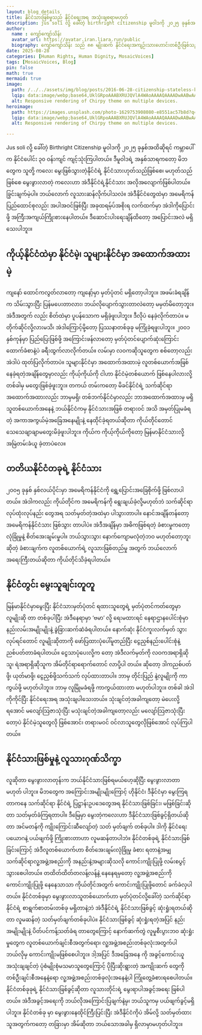 ```yaml
---
layout: blog_details
title: နိုင်ငံသားဖြစ်မှုသည် နိုင်ငံရေးအရ အသုံးချစရာမဟုတ်
description: jus soli လို့ ခေါ်တဲ့ birthright citizenship မူဝါဒကို ၂၀၂၅ ခုနှစ်အထိဆိုရင် ကမ္ဘာပေါ်က နိုင်ငံ ပေါင်း ၃၀ ပတ်ဝန်းကျင်မှာ ကျင့်သုံးကြပါတယ်။ ဒီမူဝါဒရဲ့  အနှစ်သာရကတော့ မိဘတွေက သူတို့ ကလေးမွေးဖြစ်သွားတဲ့ နိုင်ငံရဲ့ နိုင်ငံသား ဟုတ်သည်ဖြစ်စေ မဟုတ်သည်ဖြစ်စေ မွေးလာတဲ့ ကလေးဟာ အဲဒီ နိုင်ငံရဲ့ နိုင်ငံသား အလိုအလျောက် ဖြစ်ပါတယ်၊ ခြွင်းချက်မဲ့ပါ။ ဘယ်လောက် လူသားဆန်လိုက်ပါသလဲ။
author:
  name : ကျော်ကျော်သိန်း
  avatar_url: https://avatar.iran.liara.run/public
  biography: ကျော်ကျော်သိန်း သည် ၈၈ မျိုးဆက် နိုင်ငံရေးအကျဉ်းသားဟောင်းတစ်ဦးဖြစ်သည်။ ရုပ်သံလွှင့်သတင်းထောက် အဖြစ် ၁၇ နှစ်ကျော် လုပ်ကိုင်ခဲ့သည်။ လက်ရှိတွင် မြန်မာ့အရေးနှင့် ဆက်စပ်သည်တို့ကို လုပ်ဆောင်လျက်ရှိသလို အွန်လိုင်းမဂ္ဂဇင်း အယ်ဒီတာတစ်ဦးဖြစ်ပြီး ဆောင်းပါးများ ရေးသားလျက်ရှိသည်။
date: 2025-08-28 
categories: [Human Rights, Human Dignity, MosaicVoices]
tags: [MosaicVoices, Blog]
pin: false
math: true
mermaid: true
image:
  path: /../../assets/img/blog/posts/2016-06-28-citizenship-stateless-kkthein/blog_hero.png
  lqip: data:image/webp;base64,UklGRpoAAABXRUJQVlA4WAoAAAAQAAAADwAABwAAQUxQSDIAAAARL0AmbZurmr57yyIiqE8oiG0bejIYEQTgqiDA9vqnsUSI6H+oAERp2HZ65qP/VIAWAFZQOCBCAAAA8AEAnQEqEAAIAAVAfCWkAALp8sF8rgRgAP7o9FDvMCkMde9PK7euH5M1m6VWoDXf2FkP3BqV0ZYbO6NA/VFIAAAA
  alt: Responsive rendering of Chirpy theme on multiple devices.
heroimage: 
  path: https://images.unsplash.com/photo-1629753908080-e8551ac57b8d?q=80&w=3500&auto=format&fit=crop&ixlib=rb-4.0.3&ixid=M3wxMjA3fDB8MHxwaG90by1wYWdlfHx8fGVufDB8fHx8fA%3D%3D
  lqip: data:image/webp;base64,UklGRpoAAABXRUJQVlA4WAoAAAAQAAAADwAABwAAQUxQSDIAAAARL0AmbZurmr57yyIiqE8oiG0bejIYEQTgqiDA9vqnsUSI6H+oAERp2HZ65qP/VIAWAFZQOCBCAAAA8AEAnQEqEAAIAAVAfCWkAALp8sF8rgRgAP7o9FDvMCkMde9PK7euH5M1m6VWoDXf2FkP3BqV0ZYbO6NA/VFIAAAA
  alt: Responsive rendering of Chirpy theme on multiple devices.

---
```

Jus soli လို့ ခေါ်တဲ့ Birthright Citizenship မူဝါဒကို ၂၀၂၅ ခုနှစ်အထိဆိုရင် ကမ္ဘာပေါ်က နိုင်ငံပေါင်း ၃၀ ဝန်းကျင် ကျင့်သုံးကြပါတယ်။ ဒီမူဝါဒရဲ့  အနှစ်သာရကတော့ မိဘတွေက သူတို့ ကလေး မွေးဖြစ်သွားတဲ့နိုင်ငံရဲ့ နိုင်ငံသားဟုတ်သည်ဖြစ်စေ၊ မဟုတ်သည်ဖြစ်စေ မွေးဖွားလာတဲ့ ကလေးဟာ အဲဒီနိုင်ငံရဲ့နိုင်ငံသား အလိုအလျောက်ဖြစ်ပါတယ်။ ခြွင်းချက်မဲ့ပါ။ ဘယ်လောက် လူသားဆန်လိုက်ပါသလဲ။
အဲဒီနိုင်ငံတွေထဲမှာ အမေရိကန်ပြည်ထောင်စုလည်း အပါအဝင်ဖြစ်ပြီး အခုထရမ့်ပ်အစိုးရ လက်ထက်မှာ အဲဒါကိုပြောင်းဖို့ အကြီးအကျယ်ကြိုးစားနေပါတယ်။ ဒီဆောင်းပါးရေးချိန်ထိတော့ အပြောင်းအလဲ မရှိသေးပါဘူး။

## ကိုယ့်နိုင်ငံထဲမှာ နိုင်ငံမဲ့၊ သူများနိုင်ငံမှာ အထောက်အထားမဲ့
ကျနော် ထောင်ကလွတ်လာတော့ ကျနော့်မှာ မှတ်ပုံတင် မရှိတော့ပါဘူး။ အဖမ်းခံရချိန်က သိမ်းသွားပြီး ပြန်မပေးတာလား၊ ဘယ်လိုပျောက်သွားတာလဲတော့ မမှတ်မိတော့ဘူး။ အဲဒီအတွက် လည်း စိတ်ထဲမှာ ပူပန်သောက မရှိခဲ့ဖူးပါဘူး။ ဒီလိုပဲ နေခဲ့လိုက်တာပဲ။ မတိုက်ဆိုင်လို့လားမသိ၊ အဲဒါကြောင့်မို့တော့ ပြဿနာတစ်ခုခု မကြုံခဲ့ရဖူးပါဘူး။
၂၀၀၁ နှစ်ကုန်မှာ ပြည်ပြေးဖြစ်ဖို့ အကြောင်းဖန်လာတော့ မှတ်ပုံတင်ပျောက်ဆုံးကြောင်း ထောက်ခံစာနဲ့ပဲ  ခရီးထွက်လာလိုက်တယ်။ လမ်းမှာ လဝကဆိုသူတွေက စစ်တော့လည်း အဲဒါပဲ ထုတ်ပြလိုက်တာပဲ။
သူများနိုင်ငံမှာ အထောက်အထားမဲ့ လူတစ်ယောက်အဖြစ် နေခဲ့ရတဲ့အချိန်တွေမှာလည်း ကိုယ့်ကိုယ်ကို ငါဟာ နိုင်ငံမဲ့တစ်ယောက် ဖြစ်နေပါလားလို့ တစ်ခါမှ မတွေးဖြစ်ခဲ့ဖူးဘူး။ တကယ် တမ်းကတော့ မိခင်နိုင်ငံရဲ့ သက်ဆိုင်ရာအထောက်အထားလည်း ဘာမှမရှိ၊ တစ်ဘက်နိုင်ငံမှာလည်း ဘာအထောက်အထားမှ မရှိသူတစ်ယောက်အနေနဲ့ ဘယ်နိုင်ငံကမှ နိုင်ငံသားအဖြစ် တရားဝင် အသိ အမှတ်ပြုမခံရတဲ့ အကာအကွယ်မဲ့အခြေအနေမျိုးနဲ့ နေထိုင်ခဲ့ရတယ်ဆိုတာ ကိုယ်တိုင်တောင် သေသေချာချာမတွေးမိခဲ့ဖူးပါဘူး။ ကိုယ်က ကိုယ့်ကိုယ်ကိုတော့ မြန်မာနိုင်ငံသားလို့ အမြဲတမ်းခံယူ ခဲ့တာပဲလေ။

## တတိယနိုင်ငံတခုရဲ့ နိုင်ငံသား
၂၀၀၅ ခုနှစ် နှစ်လယ်ပိုင်းမှာ အမေရိကန်နိုင်ငံကို ရွှေ့ပြောင်းအခြေစိုက်ဖို့ ဖြစ်လာပါတယ်။ အဲဒါကလည်း ကိုယ်တိုင်က အမေရိကန်ကို ရွေးချယ်ခဲ့လို့မဟုတ်ဘဲ သက်ဆိုင်ရာ လုပ်ထုံးလုပ်နည်း တွေအရ သတ်မှတ်တဲ့အထဲမှာ ပါသွားတာပါ။ နောင်အချိန်တန်တော့ အမေရိကန်နိုင်ငံသား ဖြစ်သွား တာပါပဲ။ အဲဒီအချိန်မှာ အဓိကဖြစ်ရတဲ့ ခံစားမှုကတော့ လုံခြုံမှုနဲ့ စိတ်အေးချမ်းမှုပါ။ ဘယ်သွားသွား နောက်ကျောမလုံတဲ့ဘဝ မဟုတ်တော့ဘူးဆိုတဲ့ ခံစားချက်က လူတစ်ယောက်ရဲ့ လူသားဖြစ်တည်မှု အတွက် ဘယ်လောက်အရေးကြီးတယ်ဆိုတာ ကိုယ်တိုင်သိခဲ့ရပါတယ်။

## နိုင်ငံတွင်း မွေးသူချင်းတူတူ
မြန်မာနိုင်ငံမှာမွေးပြီး နိုင်ငံသားမှတ်ပုံတင် ရထားသူတွေရဲ့ မှတ်ပုံတင်ကတ်တွေမှာ လူမျိုးဆို တာ တစ်ခုပါပြီး အဲဒီနေရာမှာ ‘ဗမာ’ လို့ ရေးမထားရင် နေရာဌာနပေါင်းစုံမှာ နည်းလမ်းအမျိုးမျိုးနဲ့ ခွဲခြားဆက်ဆံခံရပါတယ်။ နောက်ဆုံး နိုင်ငံကူးလက်မှတ် သွားလုပ်ရင်တောင် လူမျိုးဆိုတာကို ဖော်ပြထားပုံပေါ်မူတည်ပြီး ငွေညှစ်နည်းပေါင်းစုံနဲ့ ညစ်ပတ်တာခံရပါတယ်။ ငွေသာပုံပေးလို့က တော့ အဲဒီလက်မှတ်ကို လဝကအရာရှိဆိုသူ၊ ရဲအရာရှိဆိုသူက အိမ်တိုင်ရာရောက်တောင် လာပို့ပါ တယ်။ ဆိုတော့ ဒါကညစ်ပတ်ဖို့၊ ယုတ်မာဖို့၊ ငွေညှစ်ဖို့သက်သက် လုပ်ထားတာပါ။ ဘာမှ တိုင်းပြည် နဲ့လူမျိုးကို ကာကွယ်ဖို့ မဟုတ်ပါဘူး။ ဘာမှ လူမြိုမခံရဖို့ ကာကွယ်ထားတာ မဟုတ်ပါဘူး။ တစ်ခါ အဲဒါကိုကိုင်ပြီး နိုင်ငံရေးအရ အသုံးချပါသေးတယ်။ သုံးချင်တဲ့အခါကျတော့ မဲပေးလို့ရအောင် မလျော်သြဇာသုံးပြီး မသုံးချင်တဲ့အခါကျတော့လည်း မလျော်သြဇာသုံးပြီးတော့ပဲ နိုင်ငံမဲ့သူတွေလို ဖြစ်အောင်၊ တရားမဝင် ဝင်လာသူတွေလိုဖြစ်အောင် လုပ်ကြပါတယ်။

## နိုင်ငံသားဖြစ်မှုနဲ့ လူသားဂုဏ်သိက္ခာ
လူဆိုတာ မွေးဖွားလာတုန်းက ဘယ်နိုင်ငံသားဖြစ်ရမယ်ဟေ့ဆိုပြီး မွေးဖွားလာတာ မဟုတ် ပါဘူး။ မိဘတွေက အကြောင်းအမျိုးမျိုးကြောင့် ဟိုနိုင်ငံ၊ ဒီနိုင်ငံမှာ မွေးကြရတာကနေ သက်ဆိုင်ရာ နိုင်ငံရဲ့ ပြဋ္ဌာန်းဥပဒေတွေအရ နိုင်ငံသားဖြစ်ခြင်း၊ မဖြစ်ခြင်းဆိုတာ သတ်မှတ်ခံကြရတာပါ။ ဒီမြေမှာ မွေးတဲ့ကလေးဟာ ဒီနိုင်ငံသားဖြစ်ခွင့်ရှိတယ်ဆိုတာ အင်မတန်ကို ကျိုးကြောင်းဆီလျော်တဲ့ သတ် မှတ်ချက် တစ်ခုပါ။ ဒါကို နိုင်ငံရေးပယောဂနဲ့ ပယ်ဖျက်ဖို့ ကြိုးစားတာဟာ လူမဆန်တာပါဘဲ။
နိုင်ငံတစ်ခုရဲ့ နိုင်ငံသားဖြစ်ခြင်းကြောင့် အဲဒီလူတစ်ယောက်ဟာ စိတ်အေးချမ်းလုံခြုံမှု ခံစား ရတာနဲ့အမျှ သက်ဆိုင်ရာလူ့အဖွဲ့အစည်းကို အနည်းနဲ့အများဆိုသလို ကောင်းကျိုးပြုဖို့ လမ်းစပွင့် သွားစေပါတယ်။ တထိတ်ထိတ်တလန့်လန့်နဲ့ နေနေရမှတော့ လူ့အဖွဲ့အစည်းကို ကောင်းကျိုးပြုဖို့ နေနေသာသာ ကိုယ်တိုင်အတွက် ကောင်းကျိုးပြုဖို့တောင် ခက်ခဲလှပါတယ်။
နိုင်ငံတစ်ခုမှာ မွေးဖွားလာသူတစ်ယောက်ဟာ မှတ်ပုံတင်လို့ခေါ်တဲ့ သက်ဆိုင်ရာနိုင်ငံရဲ့ စာရွက်စာတမ်းတစ်ခု မရှိတာနဲ့ဘဲ အဲဒီနိုင်ငံရဲ့ နိုင်ငံသားဖြစ်ခွင့် ဆုံးရှုံးရတယ်ဆိုတာ လူမဆန်တဲ့ သတ်မှတ်ချက်တစ်ခုပါပဲ။ နိုင်ငံသားဖြစ်ခွင့် ဆုံးရှုံးရတဲ့အပြင် နည်းအမျိုးမျိုးနဲ့ ပိတ်ပင်ကန့်သတ်ခံရ တာတွေကြောင့် နောက်ဆက်တွဲ လူမှုစီးပွားဘဝ ဆုံးရှုံးမှုတွေက လူတစ်ယောက်ချင်းစီအတွက်ရော၊ လူ့အဖွဲ့အစည်းတစ်ခုလုံးအတွက်ပါ ဘယ်လိုမှ ကောင်းကျိုးမဖြစ်စေပါဘူး။ ဒါ့အပြင် ဒီအခြေအနေ ကို အခွင့်ကောင်းယူအသုံးချချင်တဲ့ ပုံစံမျိုးစုံမသမာသူတွေကြောင့် ပိုပြီးဆိုးရွားတဲ့ အကျိုးဆက် တွေကို တစ်ဦးချင်းစီအနေနဲ့ရော လူ့အဖွဲ့အစည်းတစ်ခုလုံးအနေနဲ့ပါ ကြုံတွေ့ခံစားရစေပါတယ်။
နိုင်ငံတစ်ခုခုရဲ့ နိုင်ငံသားဖြစ်ခွင့်ဆိုတာ လူသားတိုင်းရဲ့ မွေးရာပါအခွင့်အရေး ဖြစ်ပါတယ်။ အဲဒီအခွင့်အရေးကို ဘယ်လိုအကြောင်းပြချက်နဲ့မှ၊ ဘယ်သူကမှ ပယ်ဖျက်ခွင့်မရှိပါဘူး။ နိုင်ငံတစ်ခု မှာ မွေးဖွားနေထိုင်ကြီးပြင်းပြီး အဲဒီနိုင်ငံကိုပဲ အိမ်လို့ သတ်မှတ်ထားသူအတွက်ကတော့ တခြားမှာ အိမ်ဆိုတာ ဘယ်သောအခါမှ ရှိလာမှာမဟုတ်ပါဘူး။ 


